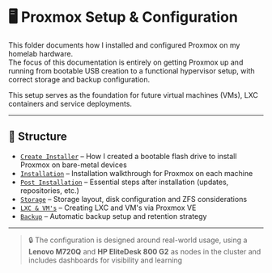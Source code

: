 # 🖥️ Proxmox Setup & Configuration

This folder documents how I installed and configured Proxmox on my homelab hardware.  
The focus of this documentation is entirely on getting Proxmox up and running from bootable USB creation to a functional hypervisor setup, with correct storage and backup configuration.

This setup serves as the foundation for future virtual machines (VMs), LXC containers and service deployments.

---

## 📁 Structure 

- [`Create Installer`](./proxmox-install/create-installer.md) – How I created a bootable flash drive to install Proxmox on bare-metal devices 
- [`Installation`](./proxmox-install.proxmox-install.md) – Installation walkthrough for Proxmox on each machine
- [`Post Installation`](./proxmox-install/install.md) – Essential steps after installation (updates, repositories, etc.)
- [`Storage`](./proxmox-install/storage.md) – Storage layout, disk configuration and ZFS considerations
- [`LXC & VM's`](./proxmox-install/lxc-vm.md) – Creating LXC and VM's via Proxmox VE
- [`Backup`](./proxmox-install/backup.md) – Automatic backup setup and retention strategy

---

> 🔒 The configuration is designed around real-world usage, using a **Lenovo M720Q** and **HP EliteDesk 800 G2** as nodes in the cluster and includes dashboards for visibility and learning

